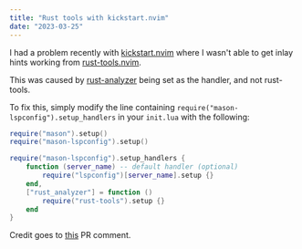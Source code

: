 ```yaml
---
title: "Rust tools with kickstart.nvim"
date: "2023-03-25"
---
```


I had a problem recently with [kickstart.nvim](https://github.com/nvim-lua/kickstart.nvim) where I wasn't able to get inlay hints working from [rust-tools.nvim](https://github.com/simrat39/rust-tools.nvim).

This was caused by [rust-analyzer](https://github.com/rust-lang/rust-analyzer) being set as the handler, and not rust-tools.

To fix this, simply modify the line containing `require("mason-lspconfig").setup_handlers` in your `init.lua` with the following:

```lua
require("mason").setup()
require("mason-lspconfig").setup()

require("mason-lspconfig").setup_handlers {
    function (server_name) -- default handler (optional)
        require("lspconfig")[server_name].setup {}
    end,
    ["rust_analyzer"] = function ()
        require("rust-tools").setup {}
    end
}
```

Credit goes to [this](https://github.com/nvim-lua/kickstart.nvim/pull/107#issuecomment-1368613366) PR comment.
